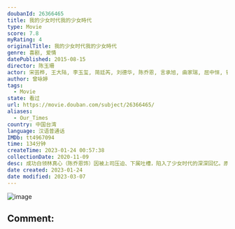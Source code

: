 ```yaml
---
doubanId: 26366465
title: 我的少女时代我的少女時代
type: Movie
score: 7.8
myRating: 4
originalTitle: 我的少女时代我的少女時代
genre: 喜剧, 爱情
datePublished: 2015-08-15
director: 陈玉珊
actor: 宋芸桦, 王大陆, 李玉玺, 简廷芮, 刘德华, 陈乔恩, 言承旭, 曲家瑞, 屈中恒, 钟欣凌, 许杰辉, 蔡颐榛, 郭文颐, 石知田, 那维勋, 林鹤轩, 陈彦允, 张立东, 郑茵声, 李绍祥, 张行, 安晨芯, 许展荣, 汪禹丞, 林史恩, 瑭霏, 邱志恒, 程政钧, 李友廷
author: 曾咏婷
tags:
  - Movie
state: 看过
url: https://movie.douban.com/subject/26366465/
aliases:
  - Our_Times
country: 中国台湾
language: 汉语普通话
IMDb: tt4967094
time: 134分钟
createTime: 2023-01-24 00:57:38
collectionDate: 2020-11-09
desc: 成功白领林真心（陈乔恩饰）因被上司压迫、下属吐槽，陷入了少女时代的深深回忆。原来曾是平凡少女（宋芸桦饰）的真心有着一段爆笑却有充满甜蜜的初恋回忆。少女真心曾经暗恋校草欧阳非凡（李玉玺饰），却总是...
date created: 2023-01-24
date modified: 2023-03-07
---
```


![image](p2285115802.jpg)

Comment:
---
